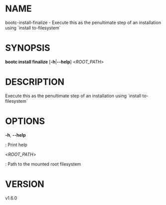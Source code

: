 # NAME

bootc-install-finalize - Execute this as the penultimate step of an
installation using \`install to-filesystem\`

# SYNOPSIS

**bootc install finalize** \[**-h**\|**\--help**\] \<*ROOT_PATH*\>

# DESCRIPTION

Execute this as the penultimate step of an installation using \`install
to-filesystem\`

# OPTIONS

**-h**, **\--help**

:   Print help

\<*ROOT_PATH*\>

:   Path to the mounted root filesystem

# VERSION

v1.6.0
